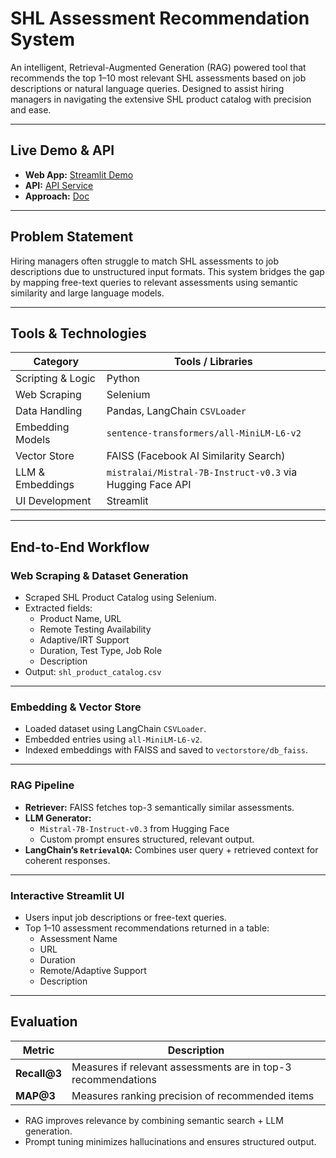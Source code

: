 # SHL Assessment Recommendation System

An intelligent, Retrieval-Augmented Generation (RAG) powered tool that recommends the top 1–10 most relevant SHL assessments based on job descriptions or natural language queries. Designed to assist hiring managers in navigating the extensive SHL product catalog with precision and ease.

---

## Live Demo & API

- **Web App:** [Streamlit Demo](https://shlrecommendersys.streamlit.app/)
- **API:** [API Service](https://shl-recommender-byqr.onrender.com)
- **Approach:** [Doc](https://drive.google.com/drive/u/0/recent)

---

## Problem Statement

Hiring managers often struggle to match SHL assessments to job descriptions due to unstructured input formats. This system bridges the gap by mapping free-text queries to relevant assessments using semantic similarity and large language models.

---

## Tools & Technologies

| Category            | Tools / Libraries                                          |
|---------------------|------------------------------------------------------------|
| Scripting & Logic   | Python                                                     |
| Web Scraping        | Selenium                                                   |
| Data Handling       | Pandas, LangChain `CSVLoader`                              |
| Embedding Models    | `sentence-transformers/all-MiniLM-L6-v2`                   |
| Vector Store        | FAISS (Facebook AI Similarity Search)                      |
| LLM & Embeddings    | `mistralai/Mistral-7B-Instruct-v0.3` via Hugging Face API  |
| UI Development      | Streamlit                                                  |

---

## End-to-End Workflow

### Web Scraping & Dataset Generation
- Scraped SHL Product Catalog using Selenium.
- Extracted fields:
  - Product Name, URL
  - Remote Testing Availability
  - Adaptive/IRT Support
  - Duration, Test Type, Job Role
  - Description
- Output: `shl_product_catalog.csv`

---

### Embedding & Vector Store
- Loaded dataset using LangChain `CSVLoader`.
- Embedded entries using `all-MiniLM-L6-v2`.
- Indexed embeddings with FAISS and saved to `vectorstore/db_faiss`.

---

### RAG Pipeline
- **Retriever:** FAISS fetches top-3 semantically similar assessments.
- **LLM Generator:** 
  - `Mistral-7B-Instruct-v0.3` from Hugging Face
  - Custom prompt ensures structured, relevant output.
- **LangChain’s `RetrievalQA`:** Combines user query + retrieved context for coherent responses.

---

### Interactive Streamlit UI
- Users input job descriptions or free-text queries.
- Top 1–10 assessment recommendations returned in a table:
  - Assessment Name
  - URL
  - Duration
  - Remote/Adaptive Support
  - Description

---

## Evaluation

| Metric           | Description                                                  |
|------------------|--------------------------------------------------------------|
| **Recall@3**     | Measures if relevant assessments are in top-3 recommendations |
| **MAP@3**        | Measures ranking precision of recommended items              |

- RAG improves relevance by combining semantic search + LLM generation.
- Prompt tuning minimizes hallucinations and ensures structured output.


